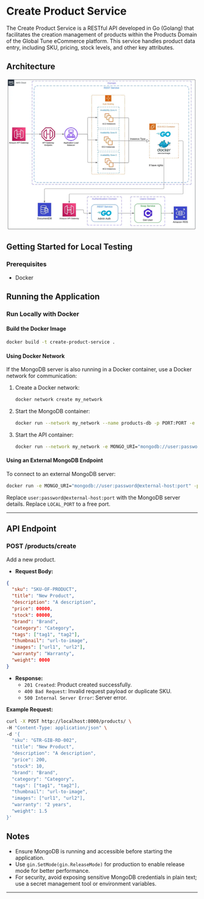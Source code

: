 # Create Product Service

The Create Product Service is a RESTful API developed in Go (Golang) that facilitates the creation management of products within the Products Domain of the Global Tune eCommerce platform. This service handles product data entry, including SKU, pricing, stock levels, and other key attributes.

## Architecture
<p align="center">
    <img alt="Create Product architecture diagram" src="/assets/rest-admin-documentdb.webp"/>
</p>

## Getting Started for Local Testing

### Prerequisites
- Docker

## Running the Application

### Run Locally with Docker
#### Build the Docker Image
```bash
docker build -t create-product-service .
```

#### Using Docker Network
If the MongoDB server is also running in a Docker container, use a Docker network for communication:
1. Create a Docker network:
   ```bash
   docker network create my_network
   ```
2. Start the MongoDB container:
   ```bash
   docker run --network my_network --name products-db -p PORT:PORT -e env_credentials -d products-db
   ```
3. Start the API container:
   ```bash
   docker run --network my_network -e MONGO_URI="mongodb://user:password@products-db:port" -p LOCAL_PORT:80 create-product-service
   ```

#### Using an External MongoDB Endpoint
To connect to an external MongoDB server:
```bash
docker run -e MONGO_URI="mongodb://user:password@external-host:port" -p LOCAL_PORT:80 create-product-service
```
Replace `user:password@external-host:port` with the MongoDB server details.
Replace `LOCAL_PORT` to a free port.

---

## API Endpoint

### POST /products/create
Add a new product.
- **Request Body:**
```json
{
  "sku": "SKU-OF-PRODUCT",
  "title": "New Product",
  "description": "A description",
  "price": 00000,
  "stock": 00000,
  "brand": "Brand",
  "category": "Category",
  "tags": ["tag1", "tag2"],
  "thumbnail": "url-to-image",
  "images": ["url1", "url2"],
  "warranty": "Warranty",
  "weight": 0000
}
```
- **Response:**
  - `201 Created`: Product created successfully.
  - `400 Bad Request`: Invalid request payload or duplicate SKU.
  - `500 Internal Server Error`: Server error.

**Example Request:**
```bash
curl -X POST http://localhost:8000/products/ \
-H "Content-Type: application/json" \
-d '{
  "sku": "GTR-GIB-RD-002",
  "title": "New Product",
  "description": "A description",
  "price": 200,
  "stock": 10,
  "brand": "Brand",
  "category": "Category",
  "tags": ["tag1", "tag2"],
  "thumbnail": "url-to-image",
  "images": ["url1", "url2"],
  "warranty": "2 years",
  "weight": 1.5
}'
```

## Notes
- Ensure MongoDB is running and accessible before starting the application.
- Use `gin.SetMode(gin.ReleaseMode)` for production to enable release mode for better performance.
- For security, avoid exposing sensitive MongoDB credentials in plain text; use a secret management tool or environment variables.

---